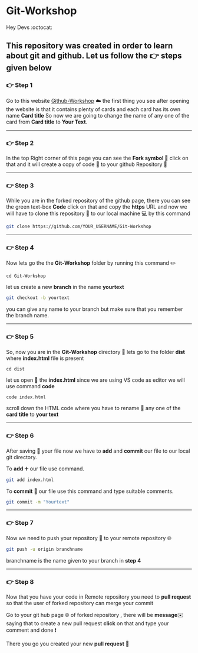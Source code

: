 # Git-Workshop

Hey Devs :octocat:

This repository was created in order to learn about git and github. Let us follow the :point_right: steps given below 
---
### :point_right: Step 1

Go to this website [Github-Workshop](https://git-workshop.netlify.app/) :cloud: the first thing you see after opening the website is that it contains plenty of cards and each  card has its own name **Card title** So now we are going to change the name of any one of the card from **Card title** to **Your Text**.

***
### :point_right: Step 2

In the top Right corner of this page you can see the **Fork symbol :fork_and_knife:** click on that and it will create a copy of code :page_facing_up:
to your github Repository :pushpin:

---
### :point_right: Step 3

While you are in the forked repository of the github page, there you can see the green text-box **Code** click on that and copy the **https** URL and now we will have to clone this repository :closed_book: to our local machine :computer: by this command 

```bash
git clone https://github.com/YOUR_USERNAME/Git-Workshop
```

---
### :point_right: Step 4

Now lets go the the **Git-Workshop** folder by running this command :pencil2:

```linux
cd Git-Workshop
```

let us create a new **branch** in the name **yourtext**
```bash
git checkout -b yourtext
```
you can give any name to your branch but make sure that you remember the branch name.

---
### :point_right: Step 5

So, now you are in the **Git-Workshop** directory :file_folder: lets go to the folder **dist** where **index.html** file is present 
```linux
cd dist
```

let us open :open_file_folder: the **index.html** since we are using VS code as editor we will use command **code** 
```bash 
code index.html
```
scroll down the HTML code where you have to  rename :pencil: any one of the **card title** to **your text**


---
### :point_right: Step 6

After saving :bookmark: your file now we have to **add** and **commit** our file to our local git directory.

To **add** :heavy_plus_sign: our file use command.

```bash
git add index.html
```
To **commit** :paperclip: our file use this command and type suitable comments.

```bash
git commit -m "Yourtext"
```


---
### :point_right: Step 7

Now we need to push your repository :file_folder: to your remote repository :globe_with_meridians:

```bash
git push -u origin branchname
```
branchname is the name given to your branch in **step 4**


---
### :point_right: Step 8

Now that you have your code in Remote repository you need to **pull request** so that the user of forked repository can merge  your commit 

Go to your git hub page :globe_with_meridians: of forked repository , there will be **message**:envelope: saying that to create a new pull request **click** on that and type your comment and done :exclamation:

There you go you created your new **pull request** :blue_heart:
